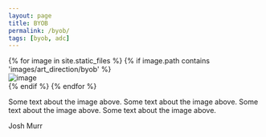 ```yaml
---
layout: page
title: BYOB
permalink: /byob/
tags: [byob, adc]
---
```


<div class="grid">
  <div class="grid-sizer"></div>
  <div class="gutter-sizer"></div>
  	{% for image in site.static_files %}
    	{% if image.path contains 'images/art_direction/byob' %}
      		<div class="grid-item">
        		<img src="{{ site.baseurl }}{{ image.path }}" alt="image" />
        		<!-- <p>Here's a little text to go under the image.</p> -->
      		</div>
    	{% endif %}
	{% endfor %}
</div>

Some text about the image above. Some text about the image above. Some text about the image above. Some text about the image above. 

Josh Murr
